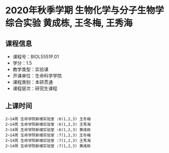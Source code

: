 # 2020年秋季学期 生物化学与分子生物学综合实验 黄成栋, 王冬梅, 王秀海






## 课程信息

- 课程号：BIOL5551P.01
- 学分：1.5
- 教学类型：实验课
- 开课单位：生命科学学院
- 课程类别：本研贯通
- 课程层次：研究生课程

## 上课时间

```
2~14周 生命学院新楼实验室 :6(1,2,3) 王冬梅
2~14周 生命学院新楼实验室 :6(1,2,3) 王秀海
2~14周 生命学院新楼实验室 :6(1,2,3) 黄成栋
2~14周 生命学院新楼实验室 :7(1,2,3) 王冬梅
2~14周 生命学院新楼实验室 :7(1,2,3) 王秀海
2~14周 生命学院新楼实验室 :7(1,2,3) 黄成栋
```

